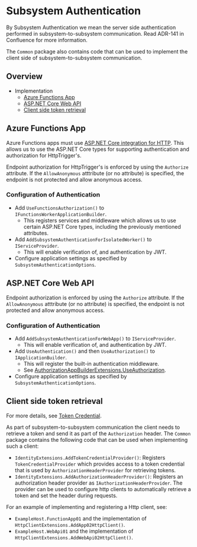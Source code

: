 # Subsystem Authentication

By Subsystem Authentication we mean the server side authentication performed in subsystem-to-subsystem communication. Read ADR-141 in Confluence for more information.

The `Common` package also contains code that can be used to implement the client side of subsystem-to-subsystem communication.

## Overview

- Implementation
    - [Azure Functions App](#azure-functions-app)
    - [ASP.NET Core Web API](#aspnet-core-web-api)
    - [Client side token retrieval](#client-side-token-retrieval)

## Azure Functions App

Azure Functions apps must use [ASP.NET Core integration for HTTP](https://learn.microsoft.com/en-us/azure/azure-functions/dotnet-isolated-process-guide?tabs=windows#aspnet-core-integration). This allows us to use the ASP.NET Core types for supporting authentication and authorization for HttpTrigger's.

Endpoint authorization for HttpTrigger's is enforced by using the `Authorize` attribute. If the `AllowAnonymous` atttribute (or no attribute) is specified, the endpoint is not protected and allow anonymous access.

### Configuration of Authentication

- Add `UseFunctionsAuthorization()` to `IFunctionsWorkerApplicationBuilder`.
    - This registers services and middleware which allows us to use certain ASP.NET Core types, including the previously mentioned attributes.
- Add `AddSubsystemAuthenticationForIsolatedWorker()` to `IServiceProvider`.
    - This will enable verification of, and authentication by JWT.
- Configure application settings as specified by `SubsystemAuthenticationOptions`.

## ASP.NET Core Web API

Endpoint authorization is enforced by using the `Authorize` attribute. If the `AllowAnonymous` atttribute (or no attribute) is specified, the endpoint is not protected and allow anonymous access.

### Configuration of Authentication

- Add `AddSubsystemAuthenticationForWebApp()` to `IServiceProvider`.
    - This will enable verification of, and authentication by JWT.
- Add `UseAuthentication()` and then `UseAuthorization()` to `IApplicationBuilder`.
    - This will register the built-in authentication middleware.
    - See [AuthorizationAppBuilderExtensions.UseAuthorization](https://docs.microsoft.com/en-us/dotnet/api/microsoft.aspnetcore.builder.authorizationappbuilderextensions.useauthorization).
- Configure application settings as specified by `SubsystemAuthenticationOptions`.

## Client side token retrieval

For more details, see [Token Credential](./token-credential.md).

As part of subsystem-to-subsystem communication the client needs to retrieve a token and send it as part of the `Authorization` header. The `Common` package contains the following code that can be used when implementing such a client:

- `IdentityExtensions.AddTokenCredentialProvider()`: Registers `TokenCredentialProvider` which provides access to a token credential that is used by `AuthorizationHeaderProvider` for retrieving tokens.
- `IdentityExtensions.AddAuthorizationHeaderProvider()`: Registers an authorization header provider as `IAuthorizationHeaderProvider`. The provider can be used to configure http clients to automatically retrieve a token and set the header during requests.

For an example of implementing and registering a Http client, see:

- `ExampleHost.FunctionApp01` and the implementation of `HttpClientExtensions.AddApp02HttpClient()`.
- `ExampleHost.WebApi01` and the implementation of `HttpClientExtensions.AddWebApi02HttpClient()`.
